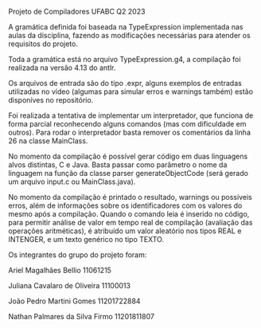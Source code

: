 Projeto de Compiladores UFABC Q2 2023

A gramática definida foi baseada na TypeExpression implementada nas aulas da disciplina, fazendo as 
modificações necessárias para atender os requisitos do projeto.

Toda a gramática está no arquivo TypeExpression.g4, a compilação foi realizada na versão 4.13 do antlr.

Os arquivos de entrada são do tipo .expr, alguns exemplos de entradas utilizadas no vídeo (algumas para simular erros e warnings também) estão disponíves no repositório.

Foi realizada a tentativa de implementar um interpretador, que funciona de forma parcial reconhecendo alguns comandos (mas com dificuldade em outros). Para rodar o interpretador basta remover os comentários da linha 26 na classe MainClass.

No momento da compilação é possível gerar código em duas linguagens alvos distintas, C e Java. Basta passar como parâmetro o nome da linguagem na função da classe parser generateObjectCode (será gerado um arquivo input.c ou MainClass.java).

No momento da compilação é printado o resultado, warnings ou possíveis erros, além de informações sobre os identificadores com os valores do mesmo após a compilação. Quando o comando leia é inserido no código, para permitir análise de valor em tempo real de compilação (avaliação das operações aritméticas), é atribuído um valor aleatório nos tipos REAL e INTENGER, e um texto genérico no tipo TEXTO.

Os integrantes do grupo do projeto foram:

Ariel Magalhães Bellio 11061215

Juliana Cavalaro de Oliveira 11100013

João Pedro Martini Gomes 11201722884

Nathan Palmares da Silva Firmo 11201811807
